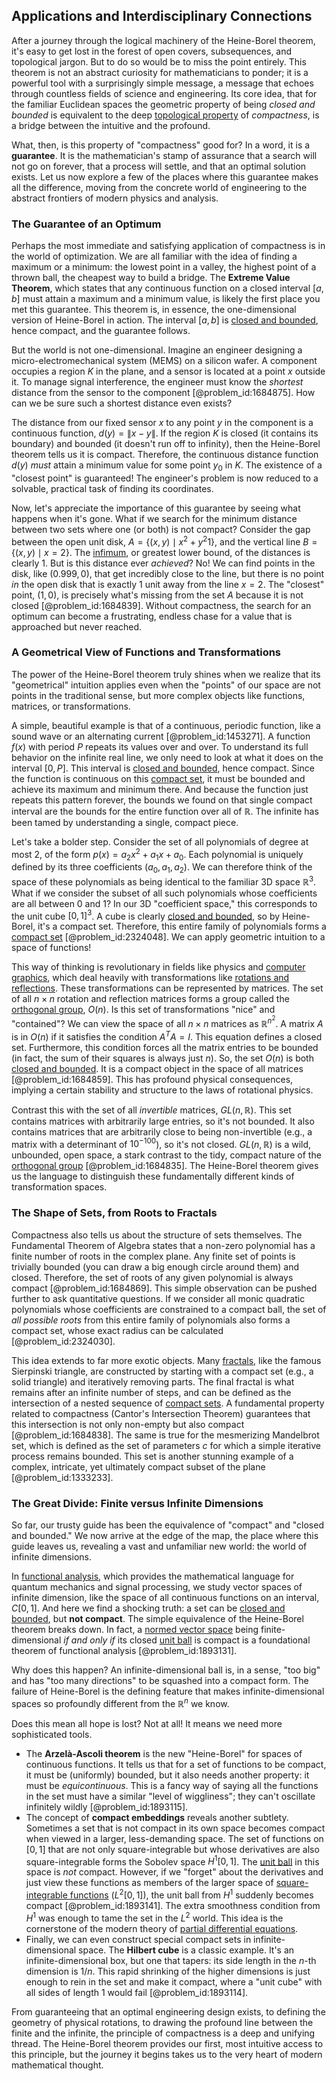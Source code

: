 ## Applications and Interdisciplinary Connections

After a journey through the logical machinery of the Heine-Borel theorem, it's easy to get lost in the forest of open covers, subsequences, and topological jargon. But to do so would be to miss the point entirely. This theorem is not an abstract curiosity for mathematicians to ponder; it is a powerful tool with a surprisingly simple message, a message that echoes through countless fields of science and engineering. Its core idea, that for the familiar Euclidean spaces the geometric property of being *closed and bounded* is equivalent to the deep [topological property](@article_id:141111) of *compactness*, is a bridge between the intuitive and the profound.

What, then, is this property of "compactness" good for? In a word, it is a **guarantee**. It is the mathematician's stamp of assurance that a search will not go on forever, that a process will settle, and that an optimal solution exists. Let us now explore a few of the places where this guarantee makes all the difference, moving from the concrete world of engineering to the abstract frontiers of modern physics and analysis.

### The Guarantee of an Optimum

Perhaps the most immediate and satisfying application of compactness is in the world of optimization. We are all familiar with the idea of finding a maximum or a minimum: the lowest point in a valley, the highest point of a thrown ball, the cheapest way to build a bridge. The **Extreme Value Theorem**, which states that any continuous function on a closed interval $[a, b]$ must attain a maximum and a minimum value, is likely the first place you met this guarantee. This theorem is, in essence, the one-dimensional version of Heine-Borel in action. The interval $[a, b]$ is [closed and bounded](@article_id:140304), hence compact, and the guarantee follows.

But the world is not one-dimensional. Imagine an engineer designing a micro-electromechanical system (MEMS) on a silicon wafer. A component occupies a region $K$ in the plane, and a sensor is located at a point $x$ outside it. To manage signal interference, the engineer must know the *shortest* distance from the sensor to the component [@problem_id:1684875]. How can we be sure such a shortest distance even exists?

The distance from our fixed sensor $x$ to any point $y$ in the component is a continuous function, $d(y) = \|x - y\|$. If the region $K$ is closed (it contains its boundary) and bounded (it doesn't run off to infinity), then the Heine-Borel theorem tells us it is compact. Therefore, the continuous distance function $d(y)$ *must* attain a minimum value for some point $y_0$ in $K$. The existence of a "closest point" is guaranteed! The engineer's problem is now reduced to a solvable, practical task of finding its coordinates.

Now, let's appreciate the importance of this guarantee by seeing what happens when it's gone. What if we search for the minimum distance between two sets where one (or both) is not compact? Consider the gap between the open unit disk, $A = \{(x,y) \mid x^2+y^2  1\}$, and the vertical line $B = \{(x,y) \mid x=2\}$. The [infimum](@article_id:139624), or greatest lower bound, of the distances is clearly $1$. But is this distance ever *achieved*? No! We can find points in the disk, like $(0.999, 0)$, that get incredibly close to the line, but there is no point *in* the open disk that is exactly 1 unit away from the line $x=2$. The "closest" point, $(1,0)$, is precisely what's missing from the set $A$ because it is not closed [@problem_id:1684839]. Without compactness, the search for an optimum can become a frustrating, endless chase for a value that is approached but never reached.

### A Geometrical View of Functions and Transformations

The power of the Heine-Borel theorem truly shines when we realize that its "geometrical" intuition applies even when the "points" of our space are not points in the traditional sense, but more complex objects like functions, matrices, or transformations.

A simple, beautiful example is that of a continuous, periodic function, like a sound wave or an alternating current [@problem_id:1453271]. A function $f(x)$ with period $P$ repeats its values over and over. To understand its full behavior on the infinite real line, we only need to look at what it does on the interval $[0, P]$. This interval is [closed and bounded](@article_id:140304), hence compact. Since the function is continuous on this [compact set](@article_id:136463), it must be bounded and achieve its maximum and minimum there. And because the function just repeats this pattern forever, the bounds we found on that single compact interval are the bounds for the entire function over all of $\mathbb{R}$. The infinite has been tamed by understanding a single, compact piece.

Let's take a bolder step. Consider the set of all polynomials of degree at most 2, of the form $p(x) = a_2 x^2 + a_1 x + a_0$. Each polynomial is uniquely defined by its three coefficients $(a_0, a_1, a_2)$. We can therefore think of the space of these polynomials as being identical to the familiar 3D space $\mathbb{R}^3$. What if we consider the subset of all such polynomials whose coefficients are all between 0 and 1? In our 3D "coefficient space," this corresponds to the unit cube $[0,1]^3$. A cube is clearly [closed and bounded](@article_id:140304), so by Heine-Borel, it's a compact set. Therefore, this entire family of polynomials forms a [compact set](@article_id:136463) [@problem_id:2324048]. We can apply geometric intuition to a space of functions!

This way of thinking is revolutionary in fields like physics and [computer graphics](@article_id:147583), which deal heavily with transformations like [rotations and reflections](@article_id:136382). These transformations can be represented by matrices. The set of all $n \times n$ rotation and reflection matrices forms a group called the [orthogonal group](@article_id:152037), $O(n)$. Is this set of transformations "nice" and "contained"? We can view the space of all $n \times n$ matrices as $\mathbb{R}^{n^2}$. A matrix $A$ is in $O(n)$ if it satisfies the condition $A^T A = I$. This equation defines a closed set. Furthermore, this condition forces all the matrix entries to be bounded (in fact, the sum of their squares is always just $n$). So, the set $O(n)$ is both [closed and bounded](@article_id:140304). It is a compact object in the space of all matrices [@problem_id:1684859]. This has profound physical consequences, implying a certain stability and structure to the laws of rotational physics.

Contrast this with the set of all *invertible* matrices, $GL(n, \mathbb{R})$. This set contains matrices with arbitrarily large entries, so it's not bounded. It also contains matrices that are arbitrarily close to being non-invertible (e.g., a matrix with a determinant of $10^{-100}$), so it's not closed. $GL(n, \mathbb{R})$ is a wild, unbounded, open space, a stark contrast to the tidy, compact nature of the [orthogonal group](@article_id:152037) [@problem_id:1684835]. The Heine-Borel theorem gives us the language to distinguish these fundamentally different kinds of transformation spaces.

### The Shape of Sets, from Roots to Fractals

Compactness also tells us about the structure of sets themselves. The Fundamental Theorem of Algebra states that a non-zero polynomial has a finite number of roots in the complex plane. Any finite set of points is trivially bounded (you can draw a big enough circle around them) and closed. Therefore, the set of roots of any given polynomial is always compact [@problem_id:1684869]. This simple observation can be pushed further to ask quantitative questions. If we consider all monic quadratic polynomials whose coefficients are constrained to a compact ball, the set of *all possible roots* from this entire family of polynomials also forms a compact set, whose exact radius can be calculated [@problem_id:2324030].

This idea extends to far more exotic objects. Many [fractals](@article_id:140047), like the famous Sierpinski triangle, are constructed by starting with a compact set (e.g., a solid triangle) and iteratively removing parts. The final fractal is what remains after an infinite number of steps, and can be defined as the intersection of a nested sequence of [compact sets](@article_id:147081). A fundamental property related to compactness (Cantor's Intersection Theorem) guarantees that this intersection is not only non-empty but also compact [@problem_id:1684838]. The same is true for the mesmerizing Mandelbrot set, which is defined as the set of parameters $c$ for which a simple iterative process remains bounded. This set is another stunning example of a complex, intricate, yet ultimately compact subset of the plane [@problem_id:1333233].

### The Great Divide: Finite versus Infinite Dimensions

So far, our trusty guide has been the equivalence of "compact" and "closed and bounded." We now arrive at the edge of the map, the place where this guide leaves us, revealing a vast and unfamiliar new world: the world of infinite dimensions.

In [functional analysis](@article_id:145726), which provides the mathematical language for quantum mechanics and signal processing, we study vector spaces of infinite dimension, like the space of all continuous functions on an interval, $C[0,1]$. And here we find a shocking truth: a set can be [closed and bounded](@article_id:140304), but **not compact**. The simple equivalence of the Heine-Borel theorem breaks down. In fact, a [normed vector space](@article_id:143927) being finite-dimensional *if and only if* its closed [unit ball](@article_id:142064) is compact is a foundational theorem of functional analysis [@problem_id:1893131].

Why does this happen? An infinite-dimensional ball is, in a sense, "too big" and has "too many directions" to be squashed into a compact form. The failure of Heine-Borel is the defining feature that makes infinite-dimensional spaces so profoundly different from the $\mathbb{R}^n$ we know.

Does this mean all hope is lost? Not at all! It means we need more sophisticated tools.
*   The **Arzelà-Ascoli theorem** is the new "Heine-Borel" for spaces of continuous functions. It tells us that for a set of functions to be compact, it must be (uniformly) bounded, but it also needs another property: it must be *equicontinuous*. This is a fancy way of saying all the functions in the set must have a similar "level of wiggliness"; they can't oscillate infinitely wildly [@problem_id:1893115].
*   The concept of **compact embeddings** reveals another subtlety. Sometimes a set that is not compact in its own space becomes compact when viewed in a larger, less-demanding space. The set of functions on $[0,1]$ that are not only square-integrable but whose derivatives are also square-integrable forms the Sobolev space $H^1[0,1]$. The [unit ball](@article_id:142064) in this space is *not* compact. However, if we "forget" about the derivatives and just view these functions as members of the larger space of [square-integrable functions](@article_id:199822) ($L^2[0,1]$), the unit ball from $H^1$ suddenly becomes compact [@problem_id:1893141]. The extra smoothness condition from $H^1$ was enough to tame the set in the $L^2$ world. This idea is the cornerstone of the modern theory of [partial differential equations](@article_id:142640).
*   Finally, we can even construct special compact sets in infinite-dimensional space. The **Hilbert cube** is a classic example. It's an infinite-dimensional box, but one that tapers: its side length in the $n$-th dimension is $1/n$. This rapid shrinking of the higher dimensions is just enough to rein in the set and make it compact, where a "unit cube" with all sides of length 1 would fail [@problem_id:1893114].

From guaranteeing that an optimal engineering design exists, to defining the geometry of physical rotations, to drawing the profound line between the finite and the infinite, the principle of compactness is a deep and unifying thread. The Heine-Borel theorem provides our first, most intuitive access to this principle, but the journey it begins takes us to the very heart of modern mathematical thought.